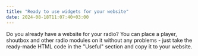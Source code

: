 ```yaml
---
title: "Ready to use widgets for your website"
date: 2024-08-18T11:07:40+03:00
---
```


Do you already have a website for your radio? You can place a player, shoutbox and other radio modules on it without any problems - just take the ready-made HTML code in the "Useful" section and copy it to your website.
